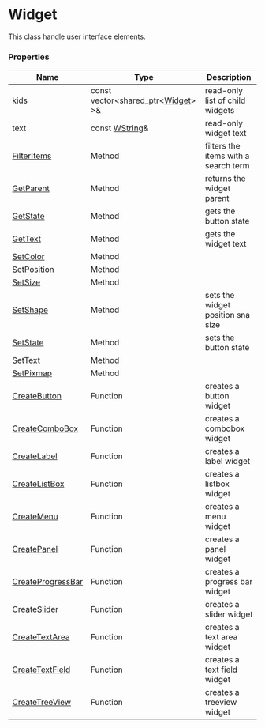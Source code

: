 # Widget #
This class handle user interface elements.

### Properties ###

| Name | Type | Description
|---|---|---|
| kids | const vector<shared_ptr<[Widget](API_Widget.md)\> \>& | read-only list of child widgets |
| text | const [WString](WString.md)& | read-only widget text |
| [FilterItems](CPP_Widget_FilterItems.md) | Method | filters the items with a search term |
| [GetParent](CPP_Widget_GetParent.md) | Method | returns the widget parent |
| [GetState](CPP_Widget_GetState.md) | Method | gets the button state |
| [GetText](CPP_Widget_GetText.md) | Method | gets the widget text |
| [SetColor](CPP_Widget_SetColor.md) | Method | |
| [SetPosition](CPP_Widget_SetPosition.md) | Method | |
| [SetSize](CPP_Widget_SetSize.md) | Method | |
| [SetShape](CPP_Widget_SetShape.md) | Method | sets the widget position sna size |
| [SetState](CPP_Widget_SetState.md) | Method | sets the button state |
| [SetText](CPP_Widget_SetText.md) | Method | |
| [SetPixmap](CPP_Widget_SetPixmap.md) | Method | |
| [CreateButton](CreateButton.md) | Function | creates a button widget |
| [CreateComboBox](CreateComboBox.md) | Function | creates a combobox widget |
| [CreateLabel](CreateLabel.md) | Function | creates a label widget |
| [CreateListBox](CreateMenu.md) | Function | creates a listbox widget |
| [CreateMenu](CreateMenu.md) | Function | creates a menu widget |
| [CreatePanel](CreatePanel.md) | Function | creates a panel widget |
| [CreateProgressBar](CreateProgressBar.md) | Function | creates a progress bar widget |
| [CreateSlider](CreateSlider.md) | Function | creates a slider widget |
| [CreateTextArea](CreateTextArea.md) | Function | creates a text area widget |
| [CreateTextField](CreateTextField.md) | Function | creates a text field widget |
| [CreateTreeView](CreateSlider.md) | Function | creates a treeview widget |

